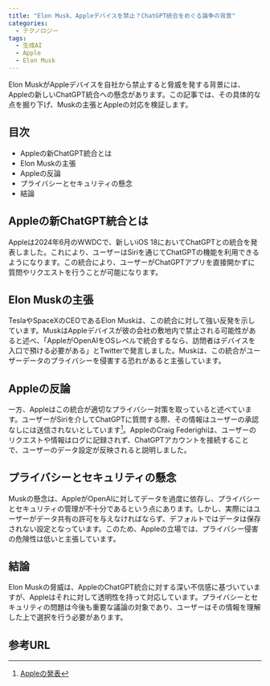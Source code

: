 ```yaml
---
title: "Elon Musk、Appleデバイスを禁止？ChatGPT統合をめぐる論争の背景"
categories:
  - テクノロジー
tags:
  - 生成AI
  - Apple
  - Elon Musk
---
```

Elon MuskがAppleデバイスを自社から禁止すると脅威を発する背景には、Appleの新しいChatGPT統合への懸念があります。この記事では、その具体的な点を掘り下げ、Muskの主張とAppleの対応を検証します。

## 目次
- Appleの新ChatGPT統合とは
- Elon Muskの主張
- Appleの反論
- プライバシーとセキュリティの懸念
- 結論

## Appleの新ChatGPT統合とは
Appleは2024年6月のWWDCで、新しいiOS 18においてChatGPTとの統合を発表しました。これにより、ユーザーはSiriを通じてChatGPTの機能を利用できるようになります。この統合により、ユーザーがChatGPTアプリを直接開かずに質問やリクエストを行うことが可能になります。

## Elon Muskの主張
TeslaやSpaceXのCEOであるElon Muskは、この統合に対して強い反発を示しています。MuskはAppleデバイスが彼の会社の敷地内で禁止される可能性があると述べ、「AppleがOpenAIをOSレベルで統合するなら、訪問者はデバイスを入口で預ける必要がある」とTwitterで発言しました。Muskは、この統合がユーザーデータのプライバシーを侵害する恐れがあると主張しています。

## Appleの反論
一方、Appleはこの統合が適切なプライバシー対策を取っていると述べています。ユーザーがSiriを介してChatGPTに質問する際、その情報はユーザーの承認なしには送信されないとしています[^1]。AppleのCraig Federighiは、ユーザーのリクエストや情報はログに記録されず、ChatGPTアカウントを接続することで、ユーザーのデータ設定が反映されると説明しました。

## プライバシーとセキュリティの懸念
Muskの懸念は、AppleがOpenAIに対してデータを過度に依存し、プライバシーとセキュリティの管理が不十分であるという点にあります。しかし、実際にはユーザーがデータ共有の許可を与えなければならず、デフォルトではデータは保存されない設定となっています。このため、Appleの立場では、プライバシー侵害の危険性は低いと主張しています。

## 結論
Elon Muskの脅威は、AppleのChatGPT統合に対する深い不信感に基づいていますが、Appleはそれに対して透明性を持って対応しています。プライバシーとセキュリティの問題は今後も重要な議論の対象であり、ユーザーはその情報を理解した上で選択を行う必要があります。

## 参考URL
[^1]: [Appleの発表](https://techcrunch.com/2024/06/10/elon-musk-threatens-to-ban-apple-devices-from-his-companies-over-apples-chatgpt-integrations/)
